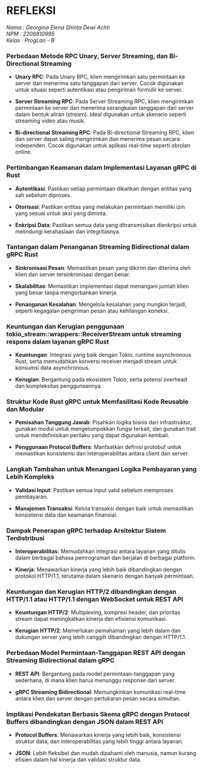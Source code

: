 
# REFLEKSI

_Nama   : Georgina Elena Shinta Dewi Achti_ <br>
_NPM    : 2206810995_ <br>
_Kelas   : ProgLan - B_ <br>

### Perbedaan Metode RPC Unary, Server Streaming, dan Bi-Directional Streaming

- **Unary RPC**: Pada Unary RPC, klien mengirimkan satu permintaan ke server dan menerima satu tanggapan dari server. Cocok digunakan untuk situasi seperti autentikasi atau pengiriman formulir ke server.

- **Server Streaming RPC**: Pada Server Streaming RPC, klien mengirimkan permintaan ke server dan menerima serangkaian tanggapan dari server dalam bentuk aliran (stream). Ideal digunakan untuk skenario seperti streaming video atau musik.

- **Bi-directional Streaming RPC**: Pada Bi-directional Streaming RPC, klien dan server dapat saling mengirimkan dan menerima pesan secara independen. Cocok digunakan untuk aplikasi real-time seperti obrolan online.

### Pertimbangan Keamanan dalam Implementasi Layanan gRPC di Rust

- **Autentikasi**: Pastikan setiap permintaan dikaitkan dengan entitas yang sah sebelum diproses.

- **Otorisasi**: Pastikan entitas yang melakukan permintaan memiliki izin yang sesuai untuk aksi yang diminta.

- **Enkripsi Data**: Pastikan semua data yang ditransmisikan dienkripsi untuk melindungi kerahasiaan dan integritasnya.

### Tantangan dalam Penanganan Streaming Bidirectional dalam gRPC Rust

- **Sinkronisasi Pesan**: Memastikan pesan yang dikirim dan diterima oleh klien dan server tersinkronisasi dengan benar.

- **Skalabilitas**: Memastikan implementasi dapat menangani jumlah klien yang besar tanpa mengorbankan kinerja.

- **Penanganan Kesalahan**: Mengelola kesalahan yang mungkin terjadi, seperti kegagalan pengiriman pesan atau kehilangan koneksi.

### Keuntungan dan Kerugian penggunaan tokio_stream::wrappers::ReceiverStream untuk streaming respons dalam layanan gRPC Rust

- **Keuntungan**: Integrasi yang baik dengan Tokio, runtime asynchronous Rust, serta memudahkan konversi receiver menjadi stream untuk konsumsi data asynchronous.

- **Kerugian**: Bergantung pada ekosistem Tokio, serta potensi overhead dan kompleksitas penggunaannya.

### Struktur Kode Rust gRPC untuk Memfasilitasi Kode Reusable dan Modular

- **Pemisahan Tanggung Jawab**: Pisahkan logika bisnis dari infrastruktur, gunakan modul untuk mengelompokkan fungsi terkait, dan gunakan trait untuk mendefinisikan perilaku yang dapat digunakan kembali.

- **Penggunaan Protocol Buffers**: Manfaatkan definisi protobuf untuk memastikan konsistensi dan interoperabilitas antara client dan server.

### Langkah Tambahan untuk Menangani Logika Pembayaran yang Lebih Kompleks

- **Validasi Input**: Pastikan semua input valid sebelum memproses pembayaran.

- **Manajemen Transaksi**: Kelola transaksi dengan baik untuk memastikan konsistensi data dan keamanan finansial.

### Dampak Penerapan gRPC terhadap Arsitektur Sistem Terdistribusi

- **Interoperabilitas**: Memudahkan integrasi antara layanan yang ditulis dalam berbagai bahasa pemrograman dan berjalan di berbagai platform.

- **Kinerja**: Menawarkan kinerja yang lebih baik dibandingkan dengan protokol HTTP/1.1, terutama dalam skenario dengan banyak permintaan.

### Keuntungan dan Kerugian HTTP/2 dibandingkan dengan HTTP/1.1 atau HTTP/1.1 dengan WebSocket untuk REST API

- **Keuntungan HTTP/2**: Multiplexing, kompresi header, dan prioritas stream dapat meningkatkan kinerja dan efisiensi komunikasi.

- **Kerugian HTTP/2**: Memerlukan pemahaman yang lebih dalam dan dukungan server yang lebih canggih dibandingkan dengan HTTP/1.1.

### Perbedaan Model Permintaan-Tanggapan REST API dengan Streaming Bidirectional dalam gRPC

- **REST API**: Bergantung pada model permintaan-tanggapan yang sederhana, di mana klien harus menunggu response dari server.

- **gRPC Streaming Bidirectional**: Memungkinkan komunikasi real-time antara klien dan server dengan pertukaran pesan secara simultan.

### Implikasi Pendekatan Berbasis Skema gRPC dengan Protocol Buffers dibandingkan dengan JSON dalam REST API

- **Protocol Buffers**: Menawarkan kinerja yang lebih baik, konsistensi struktur data, dan interoperabilitas yang lebih tinggi antara layanan.

- **JSON**: Lebih fleksibel dan mudah dipahami oleh manusia, namun kurang efisien dalam hal kinerja dan validasi struktur data.